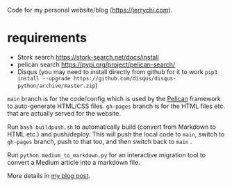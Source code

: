 Code for my personal website/blog (https://jerrychi.com).

# requirements
- Stork search https://stork-search.net/docs/install
- pelican search https://pypi.org/project/pelican-search/ 
- Disqus (you may need to install directly from github for it to work `pip3 install --upgrade https://github.com/disqus/disqus-python/archive/master.zip`)

`main` branch is for the code/config which is used by the [Pelican](https://blog.getpelican.com/) framework to auto-generate HTML/CSS files.
`gh-pages` branch is for the HTML files etc. that are actually served for the website.

Run `bash buildpush.sh` to automatically build (convert from Markdown to HTML etc.) and push/deploy. This will push the local code to `main`, switch to `gh-pages` branch, push to that too, and then switch back to `main` . 

Run `python medium_to_markdown.py` for an interactive migration tool to convert a Medium article into a markdown file.




More details in [my blog post](https://jerrychi.com/easy-blog-migration-from-medium-to-your-own-site-using-python.html).